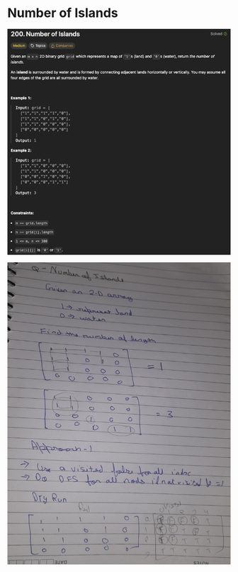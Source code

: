 # Number of Islands

![numberOfIslands](../../asset/images/numberOfIsland.png)

![numberOfIslandsWitten](../../asset/images/numberOfIslands_writtten.jpeg)

